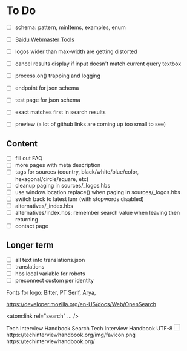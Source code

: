 # To Do


- [ ] schema: pattern, minItems, examples, enum

- [ ] [Baidu Webmaster Tools](https://www.dragonmetrics.com/how-to-optimize-your-site-with-baidu-webmaster-tools/)


- [ ] logos wider than max-width are getting distorted
- [ ] cancel results display if input doesn't match current query textbox
- [ ] process.on() trapping and logging
- [ ] endpoint for json schema
- [ ] test page for json schema
- [ ] exact matches first in search results
- [ ] preview (a lot of github links are coming up too small to see)

## Content

- [ ] fill out FAQ
- [ ] more pages with meta description
- [ ] tags for sources (country, black/white/blue/color, hexagonal/circle/square, etc)
- [ ] cleanup paging in sources/_logos.hbs
- [ ] use window.location.replace() when paging in sources/_logos.hbs
- [ ] switch back to latest lunr (with stopwords disabled)
- [ ] alternatives/_index.hbs
- [ ] alternatives/index.hbs: remember search value when leaving then returning
- [ ] contact page

## Longer term

- [ ] all text into translations.json
- [ ] translations
- [ ] hbs local variable for robots
- [ ] preconnect custom per identity

Fonts for logo: Bitter, PT Serif, Arya,

https://developer.mozilla.org/en-US/docs/Web/OpenSearch

<link rel="search" type="application/opensearchdescription+xml" title="Tech Interview Handbook" href="/opensearch.xml">

<atom:link rel="search" ... />

<OpenSearchDescription xmlns="http://a9.com/-/spec/opensearch/1.1/" xmlns:moz="http://www.mozilla.org/2006/browser/search/">
<ShortName>Tech Interview Handbook</ShortName>
<Description>Search Tech Interview Handbook</Description>
<InputEncoding>UTF-8</InputEncoding>
<Image width="16" height="16" type="image/x-icon">https://techinterviewhandbook.org/img/favicon.png</Image>
<Url type="text/html" method="get" template="https://techinterviewhandbook.org/search?q={searchTerms}"/>
<Url type="application/opensearchdescription+xml" rel="self" template="https://techinterviewhandbook.org/opensearch.xml"/>
<moz:SearchForm>https://techinterviewhandbook.org/</moz:SearchForm>
</OpenSearchDescription>